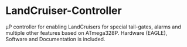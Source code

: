 # LandCruiser-Controller
µP controller for enabling LandCruisers for special tail-gates, alarms and multiple other features based on ATmega328P. Hardware (EAGLE), Software and Documentation is included.
